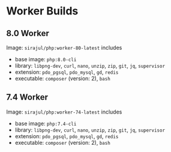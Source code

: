 # Worker Builds

## 8.0 Worker

Image: `sirajul/php:worker-80-latest` includes

- base image: `php:8.0-cli`
- library: `libpng-dev`, `curl`, `nano`, `unzip`, `zip`, `git`, `jq`, `supervisor`
- extension: `pdo_pgsql`, `pdo_mysql`, `gd`, `redis`
- executable: `composer` (version: 2), `bash`

## 7.4 Worker

Image: `sirajul/php:worker-74-latest` includes

- base image: `php:7.4-cli`
- library: `libpng-dev`, `curl`, `nano`, `unzip`, `zip`, `git`, `jq`, `supervisor`
- extension: `pdo_pgsql`, `pdo_mysql`, `gd`, `redis`
- executable: `composer` (version: 2), `bash`

